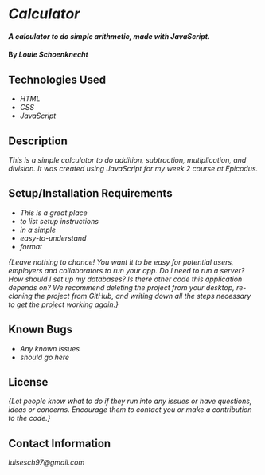 # _Calculator_

#### _A calculator to do simple arithmetic, made with JavaScript._

#### By _**Louie Schoenknecht**_

## Technologies Used

* _HTML_
* _CSS_
* _JavaScript_

## Description

_This is a simple calculator to do addition, subtraction, mutiplication, and division. It was created using JavaScript for my week 2 course at Epicodus._

## Setup/Installation Requirements

* _This is a great place_
* _to list setup instructions_
* _in a simple_
* _easy-to-understand_
* _format_

_{Leave nothing to chance! You want it to be easy for potential users, employers and collaborators to run your app. Do I need to run a server? How should I set up my databases? Is there other code this application depends on? We recommend deleting the project from your desktop, re-cloning the project from GitHub, and writing down all the steps necessary to get the project working again.}_

## Known Bugs

* _Any known issues_
* _should go here_

## License

_{Let people know what to do if they run into any issues or have questions, ideas or concerns.  Encourage them to contact you or make a contribution to the code.}_

## Contact Information

_luisesch97@gmail.com_